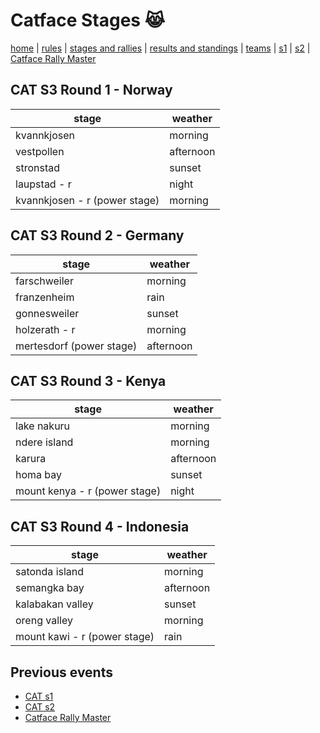 # Catface Stages 😹

[home](index.md) | [rules](rules.md) | [stages and rallies](stages.md) | [results and standings](results.md) | [teams](teams.md) | [s1](s1/s1_index.md) | [s2](s2/s2_index.md) | 
[Catface Rally Master](s2/s2_index.md)

## CAT S3 Round 1 - Norway

| stage | weather |
|--------------|-----------|
| kvannkjosen                   | morning   |
| vestpollen                    | afternoon |
| stronstad                     | sunset    |
| laupstad - r                  | night     |
| kvannkjosen - r (power stage) | morning   |


## CAT S3 Round 2 - Germany

| stage | weather |
|-------|---------|
| farschweiler | morning |
| franzenheim | rain |
| gonnesweiler | sunset |
| holzerath - r | morning |
| mertesdorf (power stage) | afternoon |

## CAT S3 Round 3 - Kenya

| stage | weather |
|-------|---------|
| lake nakuru | morning | 
| ndere island | morning | 
| karura | afternoon | 
| homa bay |  sunset | 
| mount kenya - r (power stage) | night  | 

## CAT S3 Round 4 - Indonesia

| stage | weather |
|-------|---------|
| satonda island | morning |
| semangka bay | afternoon |
| kalabakan valley | sunset | 
| oreng valley | morning | 
| mount kawi - r (power stage) | rain | 

## Previous events
- [CAT s1](s1/s1_index.md)
- [CAT s2](s2/s2_index.md)
- [Catface Rally Master](rally_master.md)
